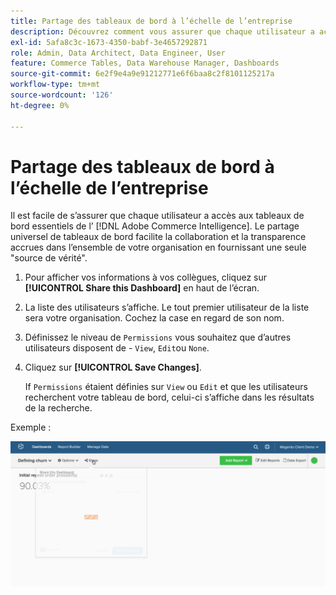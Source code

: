 ```yaml
---
title: Partage des tableaux de bord à l’échelle de l’entreprise
description: Découvrez comment vous assurer que chaque utilisateur a accès aux tableaux de bord essentiels de l’ [!DNL Commerce Intelligence].
exl-id: 5afa8c3c-1673-4350-babf-3e4657292871
role: Admin, Data Architect, Data Engineer, User
feature: Commerce Tables, Data Warehouse Manager, Dashboards
source-git-commit: 6e2f9e4a9e91212771e6f6baa8c2f8101125217a
workflow-type: tm+mt
source-wordcount: '126'
ht-degree: 0%

---
```


# Partage des tableaux de bord à l’échelle de l’entreprise

Il est facile de s’assurer que chaque utilisateur a accès aux tableaux de bord essentiels de l’ [!DNL Adobe Commerce Intelligence]. Le partage universel de tableaux de bord facilite la collaboration et la transparence accrues dans l’ensemble de votre organisation en fournissant une seule &quot;source de vérité&quot;.

1. Pour afficher vos informations à vos collègues, cliquez sur **[!UICONTROL Share this Dashboard]** en haut de l’écran.

1. La liste des utilisateurs s’affiche. Le tout premier utilisateur de la liste sera votre organisation. Cochez la case en regard de son nom.

1. Définissez le niveau de `Permissions` vous souhaitez que d’autres utilisateurs disposent de - `View`, `Edit`ou `None`.

1. Cliquez sur **[!UICONTROL Save Changes]**.

   If `Permissions` étaient définies sur `View` ou `Edit` et que les utilisateurs recherchent votre tableau de bord, celui-ci s’affiche dans les résultats de la recherche.

Exemple :

![tableau de bord du partage](../../assets/share.gif)<!--{: width="675" height="311"}-->

